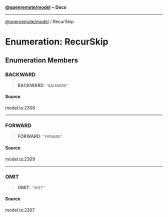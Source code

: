 [**@openremote/model**](../README.md) • **Docs**

***

[@openremote/model](../globals.md) / RecurSkip

# Enumeration: RecurSkip

## Enumeration Members

### BACKWARD

> **BACKWARD**: `"BACKWARD"`

#### Source

model.ts:2308

***

### FORWARD

> **FORWARD**: `"FORWARD"`

#### Source

model.ts:2309

***

### OMIT

> **OMIT**: `"OMIT"`

#### Source

model.ts:2307
